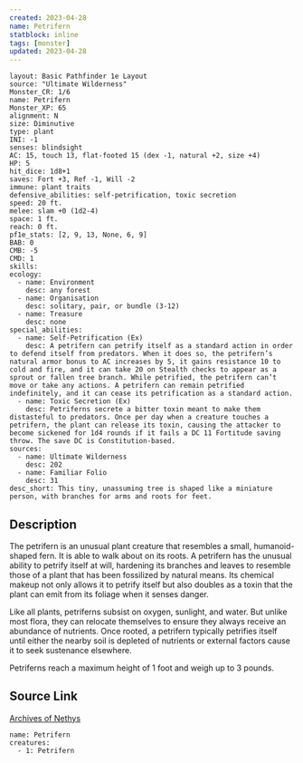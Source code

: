 ```yaml
---
created: 2023-04-28
name: Petrifern
statblock: inline
tags: [monster]
updated: 2023-04-28
---
```

```statblock
layout: Basic Pathfinder 1e Layout
source: "Ultimate Wilderness"
Monster_CR: 1/6
name: Petrifern
Monster_XP: 65
alignment: N
size: Diminutive
type: plant
INI: -1
senses: blindsight
AC: 15, touch 13, flat-footed 15 (dex -1, natural +2, size +4)
HP: 5
hit_dice: 1d8+1
saves: Fort +3, Ref -1, Will -2
immune: plant traits
defensive_abilities: self-petrification, toxic secretion
speed: 20 ft.
melee: slam +0 (1d2-4)
space: 1 ft.
reach: 0 ft.
pf1e_stats: [2, 9, 13, None, 6, 9]
BAB: 0
CMB: -5
CMD: 1
skills: 
ecology:
  - name: Environment
    desc: any forest
  - name: Organisation
    desc: solitary, pair, or bundle (3-12)
  - name: Treasure
    desc: none
special_abilities:
  - name: Self-Petrification (Ex)
    desc: A petrifern can petrify itself as a standard action in order to defend itself from predators. When it does so, the petrifern’s natural armor bonus to AC increases by 5, it gains resistance 10 to cold and fire, and it can take 20 on Stealth checks to appear as a sprout or fallen tree branch. While petrified, the petrifern can’t move or take any actions. A petrifern can remain petrified indefinitely, and it can cease its petrification as a standard action.
  - name: Toxic Secretion (Ex)
    desc: Petriferns secrete a bitter toxin meant to make them distasteful to predators. Once per day when a creature touches a petrifern, the plant can release its toxin, causing the attacker to become sickened for 1d4 rounds if it fails a DC 11 Fortitude saving throw. The save DC is Constitution-based.
sources:
  - name: Ultimate Wilderness
    desc: 202
  - name: Familiar Folio
    desc: 31
desc_short: This tiny, unassuming tree is shaped like a miniature person, with branches for arms and roots for feet.
```
## Description
The petrifern is an unusual plant creature that resembles a small, humanoid-shaped fern. It is able to walk about on its roots. A petrifern has the unusual ability to petrify itself at will, hardening its branches and leaves to resemble those of a plant that has been fossilized by natural means. Its chemical makeup not only allows it to petrify itself but also doubles as a toxin that the plant can emit from its foliage when it senses danger.

 Like all plants, petriferns subsist on oxygen, sunlight, and water. But unlike most flora, they can relocate themselves to ensure they always receive an abundance of nutrients. Once rooted, a petrifern typically petrifies itself until either the nearby soil is depleted of nutrients or external factors cause it to seek sustenance elsewhere.

 Petriferns reach a maximum height of 1 foot and weigh up to 3 pounds.
## Source Link
[Archives of Nethys](https://aonprd.com/MonsterDisplay.aspx?ItemName=Petrifern)
```encounter-table
name: Petrifern
creatures:
  - 1: Petrifern
```
